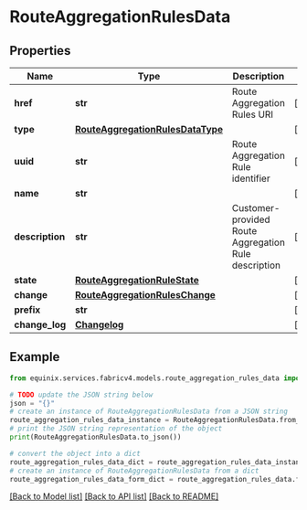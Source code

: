 # RouteAggregationRulesData


## Properties

Name | Type | Description | Notes
------------ | ------------- | ------------- | -------------
**href** | **str** | Route Aggregation Rules URI | [optional] 
**type** | [**RouteAggregationRulesDataType**](RouteAggregationRulesDataType.md) |  | [optional] 
**uuid** | **str** | Route Aggregation Rule identifier | [optional] 
**name** | **str** |  | [optional] 
**description** | **str** | Customer-provided Route Aggregation Rule description | [optional] 
**state** | [**RouteAggregationRuleState**](RouteAggregationRuleState.md) |  | [optional] 
**change** | [**RouteAggregationRulesChange**](RouteAggregationRulesChange.md) |  | [optional] 
**prefix** | **str** |  | [optional] 
**change_log** | [**Changelog**](Changelog.md) |  | [optional] 

## Example

```python
from equinix.services.fabricv4.models.route_aggregation_rules_data import RouteAggregationRulesData

# TODO update the JSON string below
json = "{}"
# create an instance of RouteAggregationRulesData from a JSON string
route_aggregation_rules_data_instance = RouteAggregationRulesData.from_json(json)
# print the JSON string representation of the object
print(RouteAggregationRulesData.to_json())

# convert the object into a dict
route_aggregation_rules_data_dict = route_aggregation_rules_data_instance.to_dict()
# create an instance of RouteAggregationRulesData from a dict
route_aggregation_rules_data_form_dict = route_aggregation_rules_data.from_dict(route_aggregation_rules_data_dict)
```
[[Back to Model list]](../README.md#documentation-for-models) [[Back to API list]](../README.md#documentation-for-api-endpoints) [[Back to README]](../README.md)


